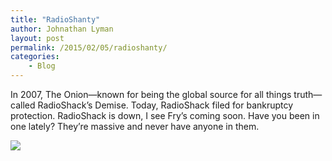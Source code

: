 ```yaml
---
title: "RadioShanty"
author: Johnathan Lyman
layout: post
permalink: /2015/02/05/radioshanty/
categories:
    - Blog
---
```


In 2007, The Onion—known for being the global source for all things truth—called RadioShack’s Demise. Today, RadioShack filed for bankruptcy protection. RadioShack is down, I see Fry’s coming soon. Have you been in one lately? They’re massive and never have anyone in them.

![](https://i2.wp.com/johnathanlyman.com/wp-content/uploads/2015/02/Screenshot2015-02-0517.24.51.png?w=882)

